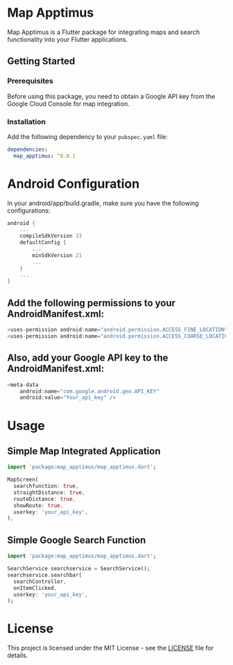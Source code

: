 # Map Apptimus

Map Apptimus is a Flutter package for integrating maps and search functionality into your Flutter applications.

## Getting Started

### Prerequisites

Before using this package, you need to obtain a Google API key from the Google Cloud Console for map integration.

### Installation

Add the following dependency to your `pubspec.yaml` file:

```yaml
dependencies:
  map_apptimus: ^0.0.1
```


# Android Configuration

In your android/app/build.gradle, make sure you have the following configurations:


```gradle
android {
    ...
    compileSdkVersion 33
    defaultConfig {
        ...
        minSdkVersion 21
        ...
    }
    ...
}
```

## Add the following permissions to your AndroidManifest.xml:

```dart
<uses-permission android:name="android.permission.ACCESS_FINE_LOCATION" />
<uses-permission android:name="android.permission.ACCESS_COARSE_LOCATION" />
```
## Also, add your Google API key to the AndroidManifest.xml:

```dart
<meta-data
    android:name="com.google.android.geo.API_KEY"
    android:value="Your_api_key" />
```
# Usage

## Simple Map Integrated Application

```dart
import 'package:map_apptimus/map_apptimus.dart';

MapScreen(
  searchfunction: true,
  straightDistance: true,
  routeDistance: true,
  showRoute: true,
  userkey: 'your_api_key',
),
```
## Simple Google Search Function

```dart
import 'package:map_apptimus/map_apptimus.dart';

SearchService searchservice = SearchService();
searchservice.searchbar(
  searchController,
  onItemClicked,
  userkey: 'your_api_key',
);
```
# License

This project is licensed under the MIT License - see the [LICENSE](https://github.com/ApptimusMobile/map_apptimus/blob/main/LICENSE) file for details.